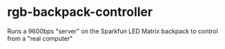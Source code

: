 rgb-backpack-controller
=======================

Runs a 9600bps "server" on the Sparkfun LED Matrix backpack to control from a "real computer"